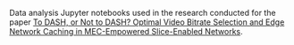 Data analysis Jupyter notebooks used in the research conducted for the paper [To DASH, or Not to DASH? Optimal Video Bitrate Selection and Edge Network Caching in MEC-Empowered Slice-Enabled Networks](https://ieeexplore.ieee.org/abstract/document/10305275).
